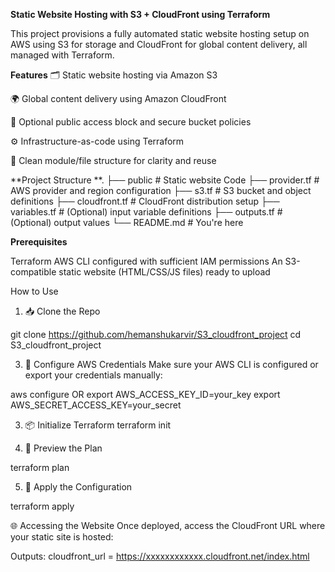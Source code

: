 **Static Website Hosting with S3 + CloudFront using Terraform**

This project provisions a fully automated static website hosting setup on AWS using S3 for storage and CloudFront for global content delivery, all managed with Terraform.

**Features**
🗂️ Static website hosting via Amazon S3

🌍 Global content delivery using Amazon CloudFront

🔐 Optional public access block and secure bucket policies

⚙️ Infrastructure-as-code using Terraform

🧱 Clean module/file structure for clarity and reuse

**Project Structure
**.
├── public              # Static website Code
├── provider.tf         # AWS provider and region configuration
├── s3.tf               # S3 bucket and object definitions
├── cloudfront.tf       # CloudFront distribution setup
├── variables.tf        # (Optional) input variable definitions
├── outputs.tf          # (Optional) output values
└── README.md           # You're here

**Prerequisites**

Terraform
AWS CLI configured with sufficient IAM permissions
An S3-compatible static website (HTML/CSS/JS files) ready to upload

How to Use

1. 📥 Clone the Repo

git clone https://github.com/hemanshukarvir/S3_cloudfront_project
cd S3_cloudfront_project

3. 🔑 Configure AWS Credentials
Make sure your AWS CLI is configured or export your credentials manually:

aws configure
OR
export AWS_ACCESS_KEY_ID=your_key
export AWS_SECRET_ACCESS_KEY=your_secret

3. 📦 Initialize Terraform
terraform init

4. 🧪 Preview the Plan

terraform plan

5. 🚀 Apply the Configuration

terraform apply

🌐 Accessing the Website
Once deployed, access the CloudFront URL where your static site is hosted:

Outputs:
cloudfront_url = https://xxxxxxxxxxxx.cloudfront.net/index.html

